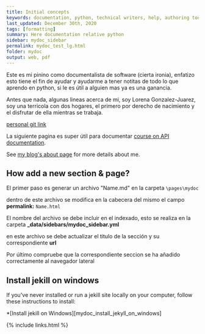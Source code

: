 ```yaml
---
title: Initial concepts
keywords: documentation, python, technical writers, help, authoring tools, replacements
last_updated: December 30th, 2020
tags: [formatting]
summary: Here documentation relative python
sidebar: mydoc_sidebar
permalink: mydoc_test_lg.html
folder: mydoc
output: web, pdf
---
```


Este es mi pinino como documentalista de software (cierta ironia), enfatizo esto tiene el fin de ayudar y ayudarme a tener notitas de todo lo que aprendo en python, si le es útil a alguien mas ya es una ganancia.

Antes que nada, algunas lineas acerca de mi, soy Lorena Gonzalez-Juarez, soy una terricola con dos hogares, el primero por derecho de nacimiento y el disfrutar de ella mientras se trabaja.

[personal git link](https://github.com/lg-gonzalez-juarez)
 
La siguiente pagina es super útil para documentar [course on API documentation](http://idratherbewriting.com/learnapidoc/).  
 
See [my blog's about page](http://idratherbewriting.com/aboutme/) for more details about me.

## How add a new section & page?

El primer paso es generar un archivo "Name.md" en la carpeta `\pages\mydoc`

dentro de este archivo se modifica en la cabecera del mismo el campo **permalink:** `Name.html`

El nombre del archivo se debe incluir en el indexado, esto se realiza en la carpeta **_data/sidebars/mydoc_sidebar.yml**

en este archivo se debe actualizar el titulo de la sección y su correspondiente **url**

Por último compruebe que la correspondiente seccion se ha añadido correctamente al navegador lateral

## Install jekill on windows
If you've never installed or run a jekill site locally on your computer, follow these instructions to install:

*[Install jekill on Windows][mydoc_install_jekyll_on_windows]

{% include links.html %}
